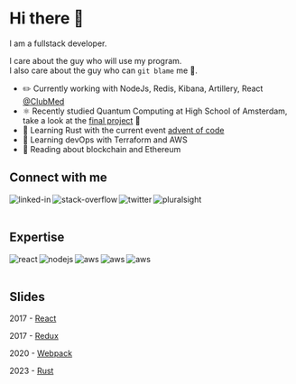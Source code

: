 # Hi there 👋

I am a fullstack developer.

I care about the guy who will use my program.
<br>
I also care about the guy who can `git blame` me 👀.

- ✏️ Currently working with NodeJs, Redis, Kibana, Artillery, React [@ClubMed](https://github.com/ClubMediterranee)
- ⚛ Recently studied Quantum Computing at High School of Amsterdam, take a look at the [final project](https://jovian.ai/zacaria/quantumbb84tp) 🤯
- 🦀 Learning Rust with the current event [advent of code](https://adventofcode.com)
- 🌱 Learning devOps with Terraform and AWS
- 🔭 Reading about blockchain and Ethereum


## Connect with me

[<img align="left" alt="linked-in" src="https://img.shields.io/badge/linkedin-%230077B5.svg?&style=for-the-badge&logo=linkedin&logoColor=white" />](https://www.linkedin.com/in/zacariachtatar)
[<img align="left" alt="stack-overflow" src="https://img.shields.io/badge/stack%20overflow-FE7A16?logo=stack-overflow&logoColor=white&style=for-the-badge" />](https://stackoverflow.com/users/3283097/zacaria)
[<img align="left" alt="twitter" src="https://img.shields.io/badge/twitter-%231DA1F2.svg?&style=for-the-badge&logo=twitter&logoColor=white" />](https://twitter.com/ChtatarZacaria)
[<img align="left" alt="pluralsight" src="https://img.shields.io/badge/pluralsight-%23F15B2A.svg?&style=for-the-badge&logo=pluralsight&logoColor=white" />](https://app.pluralsight.com/profile/zacaria-chtatar)


<br>
<br>

## Expertise
<img align="left" alt="react" src="https://img.shields.io/badge/react%20-%2320232a.svg?&style=for-the-badge&logo=react&logoColor=%2361DAFB" />
<img align="left" alt="nodejs" src="https://img.shields.io/badge/node.js%20-%2343853D.svg?&style=for-the-badge&logo=node.js&logoColor=white" />
<img align="left" alt="aws" src="https://img.shields.io/badge/Amazon%20AWS-%23232F3E?logo=amazon-aws&logoColor=white&style=for-the-badge" />
<img align="left" alt="aws" src="https://img.shields.io/badge/redis-%23DC382D?logo=redis&logoColor=white&style=for-the-badge" />
<img align="left" alt="aws" src="https://img.shields.io/badge/terraform-%237B42BC?logo=terraform&logoColor=white&style=for-the-badge" />

<br>
<br>

## Slides

2017 - [React](https://havesome-react.surge.sh/#/)

2017 - [Redux](https://havesome-redux.surge.sh/#/)

2020 - [Webpack](https://havesome-webpack.surge.sh/#/)

2023 - [Rust](https://havesome-rust.surge.sh/#/)

